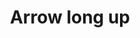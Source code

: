 ---
title: Arrow long up
tags: ["arrow", "long", "up", "direction", "movement", "vertical", "line"]
icon: arrow-long-up
svg: '<svg xmlns="http://www.w3.org/2000/svg" width="24" height="24" fill="none" viewBox="0 0 24 24" stroke-width="1.5" stroke-linecap="round" stroke-linejoin="round" stroke="currentColor"><path d="m8 6 4-4m0 0 4 4m-4-4v20"/></svg>'
---